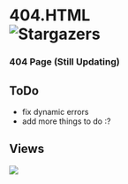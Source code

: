 

# 404.HTML  <br />  <img alt="Stargazers" src="https://img.shields.io/github/stars/i-is-evil-duck/dot.files?style=for-the-badge&logo=starship&color=C9CBFF&logoColor=D9E0EE&labelColor=302D41">


### 404 Page (Still Updating)

## ToDo
+ fix dynamic errors
+ add more things to do :?

## Views

<img src="https://count.getloli.com/get/@404.html?theme=rule34" />
